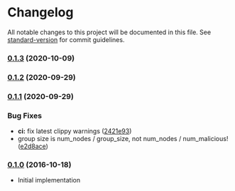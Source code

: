# Changelog

All notable changes to this project will be documented in this file. See [standard-version](https://github.com/conventional-changelog/standard-version) for commit guidelines.

### [0.1.3](https://github.com/maidsafe/sn_routing_sims/compare/v0.1.2...v0.1.3) (2020-10-09)

### [0.1.2](https://github.com/maidsafe/sn_routing_sims/compare/v0.1.1...v0.1.2) (2020-09-29)

### [0.1.1](https://github.com/maidsafe/sn_routing_sims/compare/v0.1.0...v0.1.1) (2020-09-29)


### Bug Fixes

* **ci:** fix latest clippy warnings ([2421e93](https://github.com/maidsafe/sn_routing_sims/commit/2421e931ca1e289db78d15b2a0bf7a0e7feb529f))
* group size is num_nodes / group_size, not num_nodes / num_malicious! ([e2d8ace](https://github.com/maidsafe/sn_routing_sims/commit/e2d8aceabc80fae29ebb8d5233a77a09fe026518))

### [0.1.0](https://github.com/maidsafe/sn_routing_sims/compare/v0.1.0...v0.1.0) (2016-10-18)
* Initial implementation
